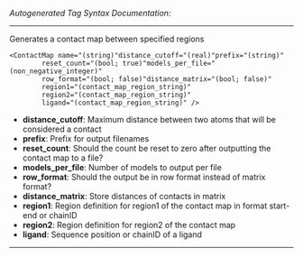 _Autogenerated Tag Syntax Documentation:_

---
Generates a contact map between specified regions

```
<ContactMap name="(string)"distance_cutoff="(real)"prefix="(string)"
        reset_count="(bool; true)"models_per_file="(non_negative_integer)"
        row_format="(bool; false)"distance_matrix="(bool; false)"
        region1="(contact_map_region_string)"
        region2="(contact_map_region_string)"
        ligand="(contact_map_region_string)" />
```

-   **distance_cutoff**: Maximum distance between two atoms that will be considered a contact
-   **prefix**: Prefix for output filenames
-   **reset_count**: Should the count be reset to zero after outputting the contact map to a file?
-   **models_per_file**: Number of models to output per file
-   **row_format**: Should the output be in row format instead of matrix format?
-   **distance_matrix**: Store distances of contacts in matrix
-   **region1**: Region definition for region1 of the contact map in format start-end or chainID
-   **region2**: Region definition for region2 of the contact map
-   **ligand**: Sequence position or chainID of a ligand

---
